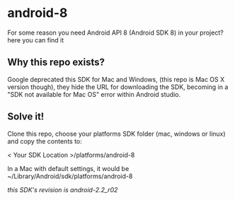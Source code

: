 # android-8
For some reason you need Android API 8 (Android SDK 8) in your project? here you can find it

## Why this repo exists?

Google deprecated this SDK for Mac and Windows, (this repo is Mac OS X version though), they hide the URL for downloading the 
SDK, becoming in a "SDK not available for Mac OS" error within Android studio.

## Solve it!

Clone this repo, choose your platforms SDK folder (mac, windows or linux) and copy the contents to:


< Your SDK Location >/platforms/android-8

In a Mac with default settings, it would be ~/Library/Android/sdk/platforms/android-8

*this SDK's revision is android-2.2_r02*

